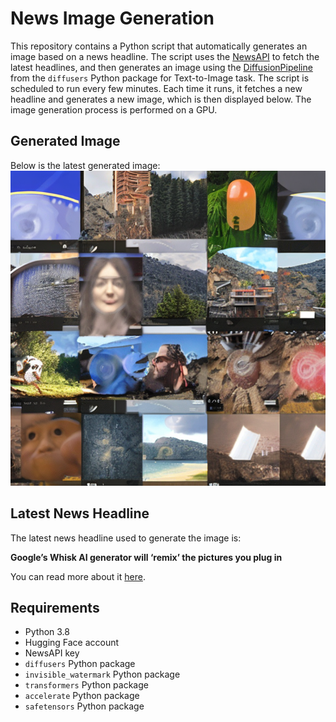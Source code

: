 # News Image Generation
This repository contains a Python script that automatically generates an image based on a news headline. The script uses the [NewsAPI](https://newsapi.org/) to fetch the latest headlines, and then generates an image using the [DiffusionPipeline](https://github.com/huggingface/diffusers) from the `diffusers` Python package for Text-to-Image task.
The script is scheduled to run every few minutes. Each time it runs, it fetches a new headline and generates a new image, which is then displayed below. The image generation process is performed on a GPU.

## Generated Image
Below is the latest generated image:
![Generated Image](image.png)

## Latest News Headline
The latest news headline used to generate the image is:

**Google’s Whisk AI generator will ‘remix’ the pictures you plug in**

You can read more about it [here](https://news.google.com/rss/articles/CBMimAFBVV95cUxQWTBia29XMmppRXV0d2ZRTEJETXVoeDdZMXlDWDA5dDdxYm5Nak9XeC1GLWZkcVJ1QW1ucU13QlRXZkNUenNFNFNBUTNjNk5kU0hQdDl4d3djZGpCU0lyRDFPc0t6UGFZb3BMakhwZFFDcWtBbngwaGdvaF9wckRvU3MxWVhnQnRZekNuTnBDb01TM29ZUDludg?oc=5).

## Requirements
- Python 3.8
- Hugging Face account
- NewsAPI key
- `diffusers` Python package
- `invisible_watermark` Python package
- `transformers` Python package
- `accelerate` Python package
- `safetensors` Python package
